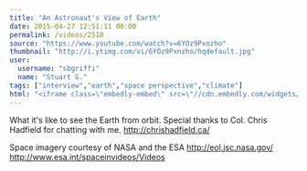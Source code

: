 ```yaml
---
title: "An Astronaut's View of Earth"
date: 2015-04-27 12:51:11 00:00
permalink: /videos/2510
source: "https://www.youtube.com/watch?v=6YOz9Pxnzho"
thumbnail: "http://i.ytimg.com/vi/6YOz9Pxnzho/hqdefault.jpg"
user:
  username: "sbgriffi"
  name: "Stuart G."
tags: ["interview","earth","space perspective","climate"]
html: "<iframe class=\"embedly-embed\" src=\"//cdn.embedly.com/widgets/media.html?src=http%3A%2F%2Fwww.youtube.com%2Fembed%2F6YOz9Pxnzho%3Fwmode%3Dtransparent%26feature%3Doembed&wmode=transparent&url=https%3A%2F%2Fwww.youtube.com%2Fwatch%3Fv%3D6YOz9Pxnzho&image=http%3A%2F%2Fi.ytimg.com%2Fvi%2F6YOz9Pxnzho%2Fhqdefault.jpg&key=daaebf4d9cdd46779200162d0ca86e20&type=text%2Fhtml&schema=youtube\" width=\"854\" height=\"480\" scrolling=\"no\" frameborder=\"0\" allowfullscreen></iframe>"
---
```


What it's like to see the Earth from orbit.
Special thanks to Col. Chris Hadfield for chatting with me. http://chrishadfield.ca/

Space imagery courtesy of NASA and the ESA
http://eol.jsc.nasa.gov/
http://www.esa.int/spaceinvideos/Videos